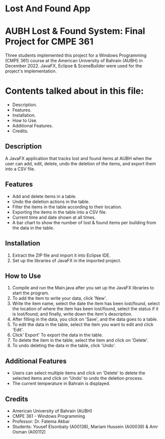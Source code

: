 # Lost And Found App

# AUBH Lost & Found System: Final Project for CMPE 361

Three students implemented this project for a Windows Programming (CMPE 361) course at the American University of Bahrain (AUBH) in December 2022.
JavaFX, Eclipse & SceneBuilder were used for the project's implementation.

# Contents talked about in this file:
- Description.
- Features.
- Installation.
- How to Use.
- Additional Features.
- Credits.

## Description
A JavaFX application that tracks lost and found items at AUBH when the user can add, edit, delete, undo the deletion of the items, and export them into a CSV file.

## Features
- Add and delete items in a table.
- Undo the deletion actions in the table.
- Filter the items in the table according to their location.
- Exporting the items in the table into a CSV file.
- Current time and date shown at all times.
- A bar chart to show the number of lost & found items per building from the data in the table.

## Installation
1. Extract the ZIP file and import it into Eclipse IDE.
2. Set up the libraries of JavaFX in the imported project.

## How to Use
1. Compile and run the Main.java after you set up the JavaFX libraries to start the program.
2. To add the item to write your data, click 'New'. 
3. Write the item name, select the date the item has been lost/found, select the location of where the item has been lost/found, select the status if it is lost/found, and finally, write down the item's description.
4. After filling in the data, you click on 'Save', and the data goes to a table.
5. To edit the data in the table, select the item you want to edit and click 'Edit'.
6. Click' Export' To export the data in the table.
7. To delete the item in the table, select the item and click on 'Delete'.
8. To undo deleting the data in the table, click 'Undo'.

## Additional Features
- Users can select multiple items and click on 'Delete' to delete the selected items and click on 'Undo' to undo the deletion process.
- The current temperature in Bahrain is displayed.
## Credits
- American University of Bahrain (AUBH)
- CMPE 361 - Windows Programming
- Professor: Dr. Fatema Akbar
- Students: Yousef Elsonbaty (A00138), Mariam Hussein (A00039) & Amr Osman (A00112)
